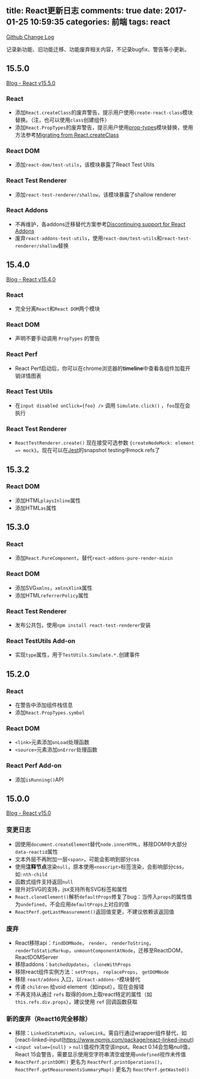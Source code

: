 title: React更新日志
comments: true
date: 2017-01-25 10:59:35
categories: 前端
tags: react
---

[Github Change Log](https://github.com/facebook/react/blob/master/CHANGELOG.md)

记录新功能、旧功能迁移、功能废弃相关内容，不记录bugfix、警告等小更新。

## 15.5.0

[Blog - React v15.5.0](https://facebook.github.io/react/blog/2017/04/07/react-v15.5.0.html)

### React

* 添加`React.createClass`的废弃警告，提示用户使用`create-react-class`模块替换。（注，也可以使用`class`创建组件）
* 添加`React.PropTypes`的废弃警告，提示用户使用[prop-types](https://github.com/reactjs/prop-types)模块替换，使用方法参考[Migrating from React.createClass](https://facebook.github.io/react/blog/2017/04/07/react-v15.5.0.html#migrating-from-react.createclass)

### React DOM

* 添加`react-dom/test-utils`，该模块暴露了React Test Utils

### React Test Renderer

* 添加`react-test-renderer/shallow`，该模块暴露了shallow renderer

### React Addons

* 不再维护，各addons迁移替代方案参考[Discontinuing support for React Addons](https://facebook.github.io/react/blog/2017/04/07/react-v15.5.0.html#discontinuing-support-for-react-addons)
* 废弃`react-addons-test-utils`，使用`react-dom/test-utils`和`react-test-renderer/shallow`替换

## 15.4.0

[Blog - React v15.4.0](https://facebook.github.io/react/blog/2016/11/16/react-v15.4.0.html)

### React

* 完全分离`React`和`React DOM`两个模块

### React DOM

* 声明不要手动调用 `PropTypes` 的警告

### React Perf

* React Perf启动后，你可以在chrome浏览器的**timeline**中查看各组件加载开销详情图表

### React Test Utils

* 在`input disabled onClick={foo} />` 调用 `Simulate.click()` ，`foo`现在会执行

### React Test Renderer

* `ReactTestRenderer.create()` 现在接受可选参数 `{createNodeMock: element => mock}`。现在可以在[Jest](http://facebook.github.io/jest/)的snapshot testing中mock refs了

## 15.3.2

### React DOM

* 添加HTML`playsInline`属性
* 添加HTML`as`属性

## 15.3.0

### React

* 添加`React.PureComponent`，替代`react-addons-pure-render-mixin`

### React DOM

* 添加SVG`xmlns`，`xmlnsXlink`属性
* 添加HTML`referrerPolicy`属性

### React Test Renderer

* 发布公共包，使用`npm install react-test-renderer`安装

### React TestUtils Add-on

* 实现`type`属性，用于`TestUtils.Simulate.*.`创建事件

## 15.2.0

### React

* 在警告中添加组件栈信息
* 添加`React.PropTypes.symbol`

### React DOM

* `<link>`元素添加`onLoad`处理函数
* `<source>`元素添加`onError`处理函数

### React Perf Add-on

* 添加`isRunning()`API

## 15.0.0

[Blog - React v15.0](https://facebook.github.io/react/blog/2016/04/07/react-v15.html)

### 变更日志

* 因使用`document.createElement`替代`node.innerHTML`，移除DOM中大部分`data-reactid`属性
* 文本外层不再附加一层`<span>`，可能会影响到部分css
* 使用**注释节点**渲染`null`，原本使用`<noscript>`标签渲染，会影响部分css，如`:nth-child`
* 函数式组件支持返回`null`
* 提升对SVG的支持，jsx支持所有SVG标签和属性
* `React.cloneElement()`解析`defaultProps`修复了bug：当传入`props`的属性值为`undefined`，不会应用`defaultProps`上对应的值
* `ReactPerf.getLastMeasurement()`返回值变更，不建议依赖该返回值

### 废弃

* React移除api：`findDOMNode`， `render`， `renderToString`，`renderToStaticMarkup`，`unmountComponentAtNode`，迁移至ReactDOM，ReactDOMServer
* 移除addons：`batchedUpdates`， `cloneWithProps`
* 移除react组件实例方法：`setProps`， `replaceProps`， `getDOMNode`
* 移除 `react/addons` 入口，以`react-addons-*`模块替代
* 传递 `children` 给void element（如input），现在会报错
* 不再支持从通过 `refs` 取得的dom上取react特定的属性（如 `this.refs.div.props`），建议使用 `ref` 回调函数获取

### 新的废弃（React16完全移除）

* 移除：`LinkedStateMixin`，`valueLink`。需自行通过wrapper组件替代，如[react-linked-input(https://www.npmjs.com/package/react-linked-input)
* `<input value={null} >` `null`值视作清空该input。React 0.14会忽略null值，React 15会警告，需要显示使用空字符串清空或使用`undefined`视作未传值
* `ReactPerf.printDOM()` 更名为 `ReactPerf.printOperations()`，`ReactPerf.getMeasurementsSummaryMap()` 更名为 `ReactPerf.getWasted()`